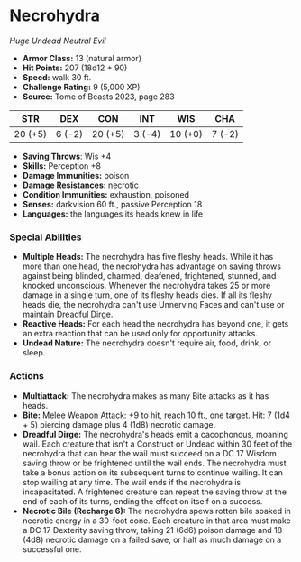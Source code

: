 # Necrohydra

*Huge* *Undead* *Neutral Evil*

- **Armor Class:** 13 (natural armor)
- **Hit Points:** 207 (18d12 + 90)
- **Speed:** walk 30 ft.
- **Challenge Rating:** 9 (5,000 XP)
- **Source:** Tome of Beasts 2023, page 283

| STR | DEX | CON | INT | WIS | CHA |
| --- | --- | --- | --- | --- | --- |
| 20 (+5) | 6 (-2) | 20 (+5) | 3 (-4) | 10 (+0) | 7 (-2) |

- **Saving Throws**: Wis +4
- **Skills:** Perception +8
- **Damage Immunities:** poison
- **Damage Resistances:** necrotic
- **Condition Immunities:** exhaustion, poisoned
- **Senses:** darkvision 60 ft., passive Perception 18
- **Languages:** the languages its heads knew in life

### Special Abilities

- **Multiple Heads:** The necrohydra has five fleshy heads. While it has more than one head, the necrohydra has advantage on saving throws against being blinded, charmed, deafened, frightened, stunned, and knocked unconscious. Whenever the necrohydra takes 25 or more damage in a single turn, one of its fleshy heads dies. If all its fleshy heads die, the necrohydra can't use Unnerving Faces and can't use or maintain Dreadful Dirge.
- **Reactive Heads:** For each head the necrohydra has beyond one, it gets an extra reaction that can be used only for opportunity attacks.
- **Undead Nature:** The necrohydra doesn't require air, food, drink, or sleep.

### Actions

- **Multiattack:** The necrohydra makes as many Bite attacks as it has heads.
- **Bite:** Melee Weapon Attack: +9 to hit, reach 10 ft., one target. Hit: 7 (1d4 + 5) piercing damage plus 4 (1d8) necrotic damage.
- **Dreadful Dirge:** The necrohydra's heads emit a cacophonous, moaning wail. Each creature that isn't a Construct or Undead within 30 feet of the necrohydra that can hear the wail must succeed on a DC 17 Wisdom saving throw or be frightened until the wail ends. The necrohydra must take a bonus action on its subsequent turns to continue wailing. It can stop wailing at any time. The wail ends if the necrohydra is incapacitated. A frightened creature can repeat the saving throw at the end of each of its turns, ending the effect on itself on a success.
- **Necrotic Bile (Recharge 6):** The necrohydra spews rotten bile soaked in necrotic energy in a 30-foot cone. Each creature in that area must make a DC 17 Dexterity saving throw, taking 21 (6d6) poison damage and 18 (4d8) necrotic damage on a failed save, or half as much damage on a successful one.
